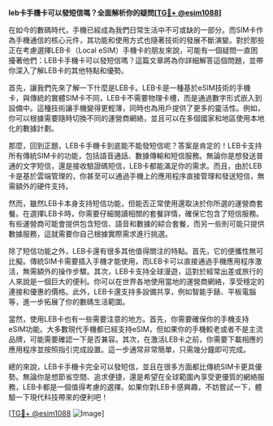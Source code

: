 **leb卡手機卡可以發短信嗎？全面解析你的疑問[[TG💪+ @esim1088](https://t.me/s/esim1088)]**

在如今的數碼時代，手機已經成為我們日常生活中不可或缺的一部分。而SIM卡作為手機通信的核心元件，其功能和使用方式也隨著技術的發展不斷演變。對於那些正在考慮選擇LEB卡（Local eSIM）手機卡的朋友來說，可能有一個疑問一直困擾著他們：LEB卡手機卡可以發短信嗎？這篇文章將為你詳細解答這個問題，並帶你深入了解LEB卡的其他特點和優勢。

首先，讓我們先來了解一下什麼是LEB卡。LEB卡是一種基於eSIM技術的手機卡，與傳統的實體SIM卡不同，LEB卡不需要物理卡槽，而是通過數字形式嵌入到設備中。這種技術讓手機變得更輕薄，同時也為用戶提供了更多的靈活性。例如，你可以根據需要隨時切換不同的運營商網絡，並且可以在多個國家和地區使用本地化的數據計劃。

那麼，回到正題，LEB卡手機卡到底能不能發短信呢？答案是肯定的！LEB卡支持所有傳統SIM卡的功能，包括語音通話、數據傳輸和短信服務。無論你是想發送普通的文字短信，還是接收驗證碼短信，LEB卡都能滿足你的需求。而且，由於LEB卡是基於雲端管理的，你甚至可以通過手機上的應用程序直接管理和發送短信，無需額外的硬件支持。

然而，雖然LEB卡本身支持短信功能，但能否正常使用還取決於你所選的運營商套餐。在選擇LEB卡時，你需要仔細閱讀相關的套餐詳情，確保它包含了短信服務。有些運營商可能會提供包含短信、語音和數據的綜合套餐，而另一些則可能只提供數據服務，這就需要你自己根據實際需求進行挑選。

除了短信功能之外，LEB卡還有很多其他值得關注的特點。首先，它的便攜性無可比擬。傳統SIM卡需要插入手機才能使用，而LEB卡可以直接通過手機應用程序激活，無需額外的操作步驟。其次，LEB卡支持全球漫遊，這對於經常出差或旅行的人來說是一個巨大的便利。你可以在世界各地使用當地的運營商網絡，享受穩定的連接和優惠的價格。此外，LEB卡還支持多設備共享，例如智能手錶、平板電腦等，進一步拓展了你的數碼生活範圍。

當然，使用LEB卡也有一些需要注意的地方。首先，你需要確保你的手機支持eSIM功能。大多數現代手機都已經支持eSIM，但如果你的手機較老或者不是主流品牌，可能需要確認一下是否兼容。其次，在激活LEB卡之前，你需要下載相應的應用程序並按照指引完成設置。這一步通常非常簡單，只需幾分鐘即可完成。

總的來說，LEB卡手機卡完全可以發短信，並且在很多方面都比傳統SIM卡更具優勢。無論你是想節省空間、追求便捷，還是希望在全球範圍內享受更優質的網絡服務，LEB卡都是一個值得考慮的選擇。如果你對LEB卡感興趣，不妨嘗試一下，體驗一下現代科技帶來的便利吧！

[[TG💪+ @esim1088](https://t.me/s/esim1088) ![Image](https://i.postimg.cc/4NQfJmqS/Snipaste-2025-05-13-00-14-12.png)]